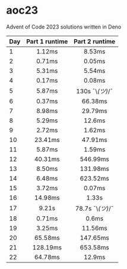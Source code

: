 # aoc23
Advent of Code 2023 solutions written in Deno

| Day | Part 1 runtime |  Part 2 runtime  |
|-----|:--------------:|:----------------:|
|1|     1.12ms     |      8.53ms      |
|2|     0.71ms     |      0.05ms      |
|3|     5.31ms     |      5.54ms      |
|4|     0.17ms     |      0.08ms      |
|5|     5.87ms     | 130s ¯\\_(ツ)_/¯  |
|6|     0.37ms     |     66.38ms      |
|7|     8.98ms     |     29.79ms      |
|8|     5.29ms     |      12.6ms      |
|9|     2.72ms     |      1.62ms      |
|10|    23.41ms     |     47.91ms      |
|11|     5.87ms     |      1.59ms      |
|12|    40.31ms     |     546.99ms     |
|13|     8.50ms     |     131.98ms     |
|14|     6.48ms     |     623.52ms     |
|15|     3.72ms     |      0.07ms      |
|16|    14.98ms     |      1.33s       |
|17|     9.21s      | 78.7s ¯\\_(ツ)_/¯ |
|18|     0.71ms     |      0.6ms       |
|19|     3.25ms     |     11.56ms      |
|20|    65.58ms     |     147.65ms     |
|21|    128.19ms    |     653.58ms     |
|22|    64.78ms     |      12.9ms      |
